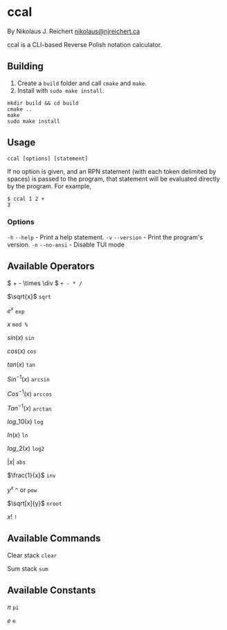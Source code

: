 # ccal

By Nikolaus J. Reichert <nikolaus@njreichert.ca>

ccal is a CLI-based Reverse Polish notation calculator.

## Building

1. Create a `build` folder and call `cmake` and `make`.
2. Install with `sudo make install`.

```
mkdir build && cd build
cmake ..
make
sudo make install
```

## Usage

`ccal [options] [statement]`

If no option is given, and an RPN statement (with each token delimited by spaces)
is passed to the program, that statement will be evaluated directly by the program.
For example,

```
$ ccal 1 2 +
3
```

### Options
`-h` `--help` - Print a help statement.
`-v` `--version` - Print the program's version.
`-n` `--no-ansi` - Disable TUI mode

## Available Operators

$ + - \times \div $ `+ - * /`

$\sqrt{x}$ `sqrt`

$e^x$ `exp`

$x % y$ `mod %`

$sin(x)$ `sin`

$cos(x)$ `cos`

$tan(x)$ `tan`

$Sin^{-1}(x)$ `arcsin`

$Cos^{-1}(x)$ `arccos`

$Tan^{-1}(x)$ `arctan`

$log\_{10}(x)$ `log`

$ln(x)$ `ln`

$log\_{2}(x)$ `log2`

$|x|$ `abs`

$\frac{1}{x}$ `inv`

$y^x$ `^` or `pow`

$\sqrt[x]{y}$ `nroot`

$x!$ `!`

## Available Commands

Clear stack `clear`

Sum stack `sum`

## Available Constants

$\pi$ `pi`

$e$ `e`

